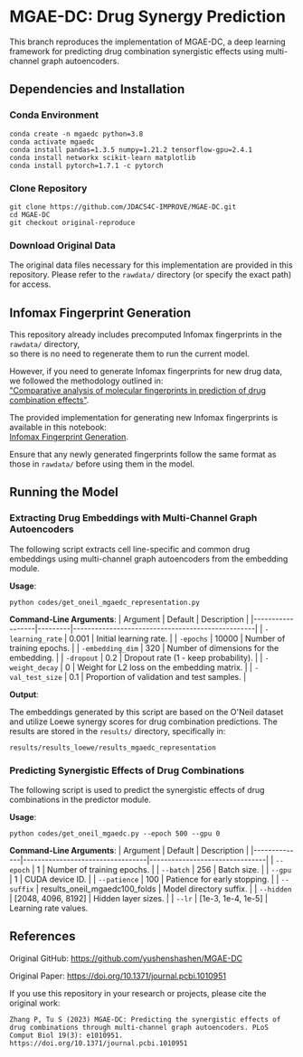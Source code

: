 # MGAE-DC: Drug Synergy Prediction
This branch reproduces the implementation of MGAE-DC, a deep learning framework for predicting drug combination synergistic effects using multi-channel graph autoencoders.

## Dependencies and Installation
### Conda Environment
```
conda create -n mgaedc python=3.8
conda activate mgaedc
conda install pandas=1.3.5 numpy=1.21.2 tensorflow-gpu=2.4.1
conda install networkx scikit-learn matplotlib
conda install pytorch=1.7.1 -c pytorch
```

### Clone Repository
```
git clone https://github.com/JDACS4C-IMPROVE/MGAE-DC.git
cd MGAE-DC
git checkout original-reproduce
```

### Download Original Data

The original data files necessary for this implementation are provided in this repository. Please refer to the `rawdata/` directory (or specify the exact path) for access.

## Infomax Fingerprint Generation

This repository already includes precomputed Infomax fingerprints in the `rawdata/` directory,  
so there is no need to regenerate them to run the current model.

However, if you need to generate Infomax fingerprints for new drug data, we followed the methodology outlined in:  
["Comparative analysis of molecular fingerprints in prediction of drug combination effects"](https://academic.oup.com/bib/article/22/6/bbab291/6353238#325226313).  

The provided implementation for generating new Infomax fingerprints is available in this notebook:  
[Infomax Fingerprint Generation](https://github.com/NetPharMedGroup/publication_fingerprint/blob/main/_5_make_infomax_fps.ipynb).  

Ensure that any newly generated fingerprints follow the same format as those in `rawdata/` before using them in the model.


## Running the Model

### Extracting Drug Embeddings with Multi-Channel Graph Autoencoders

The following script extracts cell line-specific and common drug embeddings using multi-channel graph autoencoders from the embedding module.

**Usage**:
```
python codes/get_oneil_mgaedc_representation.py
```  

**Command-Line Arguments**:
| Argument          | Default  | Description                                      |
|------------------|---------|--------------------------------------------------|
| `-learning_rate` | 0.001   | Initial learning rate.                           |
| `-epochs`        | 10000   | Number of training epochs.                       |
| `-embedding_dim` | 320     | Number of dimensions for the embedding.          |
| `-dropout`       | 0.2     | Dropout rate (1 - keep probability).             |
| `-weight_decay`  | 0       | Weight for L2 loss on the embedding matrix.      |
| `-val_test_size` | 0.1     | Proportion of validation and test samples.       |


**Output**: 

The embeddings generated by this script are based on the O'Neil dataset and utilize Loewe synergy scores for drug combination predictions. The results are stored in the `results/` directory, specifically in:

```
results/results_loewe/results_mgaedc_representation
```

### Predicting Synergistic Effects of Drug Combinations

The following script is used to predict the synergistic effects of drug combinations in the predictor module.

**Usage**:
```
python codes/get_oneil_mgaedc.py --epoch 500 --gpu 0
```

**Command-Line Arguments**:
| Argument      | Default                          | Description                    |
|--------------|----------------------------------|--------------------------------|
| `--epoch`    | 1                                | Number of training epochs.     |
| `--batch`    | 256                              | Batch size.                    |
| `--gpu`      | 1                                | CUDA device ID.                |
| `--patience` | 100                              | Patience for early stopping.   |
| `--suffix`   | results_oneil_mgaedc100_folds  | Model directory suffix.        |
| `--hidden`   | [2048, 4096, 8192]            | Hidden layer sizes.            |
| `--lr`       | [1e-3, 1e-4, 1e-5]             | Learning rate values.    


## References

Original GitHub: https://github.com/yushenshashen/MGAE-DC

Original Paper: https://doi.org/10.1371/journal.pcbi.1010951

If you use this repository in your research or projects, please cite the original work:
```   
Zhang P, Tu S (2023) MGAE-DC: Predicting the synergistic effects of drug combinations through multi-channel graph autoencoders. PLoS Comput Biol 19(3): e1010951. https://doi.org/10.1371/journal.pcbi.1010951
```
